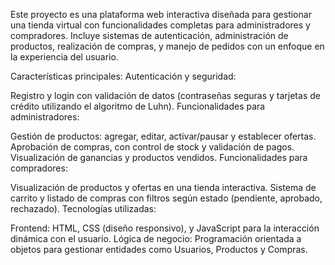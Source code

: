 Este proyecto es una plataforma web interactiva diseñada para gestionar una tienda virtual con funcionalidades completas para administradores y compradores. Incluye sistemas de autenticación, administración de productos, realización de compras, y manejo de pedidos con un enfoque en la experiencia del usuario.

Características principales:
Autenticación y seguridad:

Registro y login con validación de datos (contraseñas seguras y tarjetas de crédito utilizando el algoritmo de Luhn).
Funcionalidades para administradores:

Gestión de productos: agregar, editar, activar/pausar y establecer ofertas.
Aprobación de compras, con control de stock y validación de pagos.
Visualización de ganancias y productos vendidos.
Funcionalidades para compradores:

Visualización de productos y ofertas en una tienda interactiva.
Sistema de carrito y listado de compras con filtros según estado (pendiente, aprobado, rechazado).
Tecnologías utilizadas:

Frontend: HTML, CSS (diseño responsivo), y JavaScript para la interacción dinámica con el usuario.
Lógica de negocio: Programación orientada a objetos para gestionar entidades como Usuarios, Productos y Compras.
